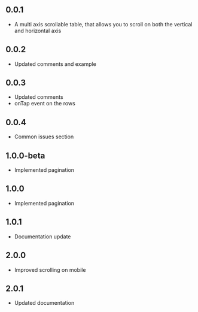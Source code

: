 ## 0.0.1

* A multi axis scrollable table, that allows you to scroll on both the vertical and horizontal axis

## 0.0.2

* Updated comments and example

## 0.0.3

* Updated comments
* onTap event on the rows

## 0.0.4

* Common issues section

## 1.0.0-beta

* Implemented pagination

## 1.0.0

* Implemented pagination

## 1.0.1

* Documentation update

## 2.0.0

* Improved scrolling on mobile

## 2.0.1

* Updated documentation